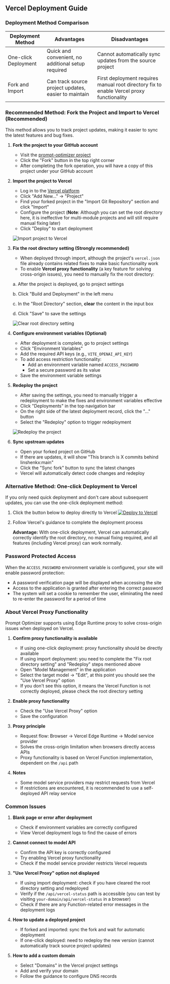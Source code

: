 ## Vercel Deployment Guide

### Deployment Method Comparison

| Deployment Method | Advantages | Disadvantages |
|---------|------|------|
| One-click Deployment | Quick and convenient, no additional setup required | Cannot automatically sync updates from the source project |
| Fork and Import | Can track source project updates, easier to maintain | First deployment requires manual root directory fix to enable Vercel proxy functionality |

### Recommended Method: Fork the Project and Import to Vercel (Recommended)

This method allows you to track project updates, making it easier to sync the latest features and bug fixes.

1. **Fork the project to your GitHub account**
   - Visit the [prompt-optimizer project](https://github.com/linshenkx/prompt-optimizer)
   - Click the "Fork" button in the top right corner
   - After completing the fork operation, you will have a copy of this project under your GitHub account

2. **Import the project to Vercel**
   - Log in to the [Vercel platform](https://vercel.com/)
   - Click "Add New..." → "Project"
   - Find your forked project in the "Import Git Repository" section and click "Import"
   - Configure the project (**Note**: Although you can set the root directory here, it is ineffective for multi-module projects and will still require manual fixing later)
   - Click "Deploy" to start deployment

   ![Import project to Vercel](../images/vercel/import.png)

3. **Fix the root directory setting (Strongly recommended)**
   - When deployed through import, although the project's `vercel.json` file already contains related fixes to make basic functionality work
   - To enable **Vercel proxy functionality** (a key feature for solving cross-origin issues), you need to manually fix the root directory:
   
   a. After the project is deployed, go to project settings
   
   b. Click "Build and Deployment" in the left menu
   
   c. In the "Root Directory" section, **clear** the content in the input box
   
   d. Click "Save" to save the settings
   
   ![Clear root directory setting](../images/vercel/setting.png)

4. **Configure environment variables (Optional)**
   - After deployment is complete, go to project settings
   - Click "Environment Variables"
   - Add the required API keys (e.g., `VITE_OPENAI_API_KEY`)
   - To add access restriction functionality:
     - Add an environment variable named `ACCESS_PASSWORD`
     - Set a secure password as its value
   - Save the environment variable settings

5. **Redeploy the project**
   - After saving the settings, you need to manually trigger a redeployment to make the fixes and environment variables effective
   - Click "Deployments" in the top navigation bar
   - On the right side of the latest deployment record, click the "..." button
   - Select the "Redeploy" option to trigger redeployment
   
   ![Redeploy the project](../images/vercel/redeploy.png)

6. **Sync upstream updates**
   - Open your forked project on GitHub
   - If there are updates, it will show "This branch is X commits behind linshenkx:main"
   - Click the "Sync fork" button to sync the latest changes
   - Vercel will automatically detect code changes and redeploy

### Alternative Method: One-click Deployment to Vercel

If you only need quick deployment and don't care about subsequent updates, you can use the one-click deployment method:

1. Click the button below to deploy directly to Vercel
   [![Deploy to Vercel](https://vercel.com/button)](https://vercel.com/new/clone?repository-url=https%3A%2F%2Fgithub.com%2Flinshenkx%2Fprompt-optimizer)

2. Follow Vercel's guidance to complete the deployment process
   
   **Advantage:** With one-click deployment, Vercel can automatically correctly identify the root directory, no manual fixing required, and all features (including Vercel proxy) can work normally.

### Password Protected Access

When the `ACCESS_PASSWORD` environment variable is configured, your site will enable password protection:
- A password verification page will be displayed when accessing the site
- Access to the application is granted after entering the correct password
- The system will set a cookie to remember the user, eliminating the need to re-enter the password for a period of time

### About Vercel Proxy Functionality

Prompt Optimizer supports using Edge Runtime proxy to solve cross-origin issues when deployed on Vercel.

1. **Confirm proxy functionality is available**
   - If using one-click deployment: proxy functionality should be directly available
   - If using import deployment: you need to complete the "Fix root directory setting" and "Redeploy" steps mentioned above
   - Open "Model Management" in the application
   - Select the target model -> "Edit", at this point you should see the "Use Vercel Proxy" option
   - If you don't see this option, it means the Vercel Function is not correctly deployed, please check the root directory setting

2. **Enable proxy functionality**
   - Check the "Use Vercel Proxy" option
   - Save the configuration

3. **Proxy principle**
   - Request flow: Browser → Vercel Edge Runtime → Model service provider
   - Solves the cross-origin limitation when browsers directly access APIs
   - Proxy functionality is based on Vercel Function implementation, dependent on the `/api` path

4. **Notes**
   - Some model service providers may restrict requests from Vercel
   - If restrictions are encountered, it is recommended to use a self-deployed API relay service

### Common Issues

1. **Blank page or error after deployment**
   - Check if environment variables are correctly configured
   - View Vercel deployment logs to find the cause of errors

2. **Cannot connect to model API**
   - Confirm the API key is correctly configured
   - Try enabling Vercel proxy functionality
   - Check if the model service provider restricts Vercel requests

3. **"Use Vercel Proxy" option not displayed**
   - If using import deployment: check if you have cleared the root directory setting and redeployed
   - Verify if the `/api/vercel-status` path is accessible (you can test by visiting `your-domain/api/vercel-status` in a browser)
   - Check if there are any Function-related error messages in the deployment logs

4. **How to update a deployed project**
   - If forked and imported: sync the fork and wait for automatic deployment
   - If one-click deployed: need to redeploy the new version (cannot automatically track source project updates)

5. **How to add a custom domain**
   - Select "Domains" in the Vercel project settings
   - Add and verify your domain
   - Follow the guidance to configure DNS records